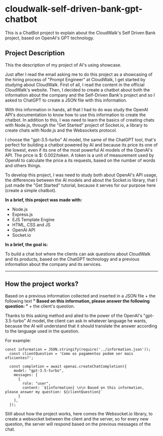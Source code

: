 # cloudwalk-self-driven-bank-gpt-chatbot
This is a ChatBot project to explain about the CloudWalk's Self Driven Bank project, based on OpenAI's GPT technology.

## Project Description
This the description of my project of AI's using showcase.

Just after I read the email asking me to do this project as a showcasing of the hiring process of 
"Prompt Engineer" at CloudWalk, I get started by studying about CloudWalk. First of all, I read 
the content in the official CloudWalk's website. Then, I decided to create a chatbot about both the 
information about the company and the Self-Driven Bank's project and so I asked to ChatGPT to
create a JSON file with this information.

With this information in hands, all that I had to do was study the OpenAI API's documentation
to know how to use this information to create the chatbot. In addition to this, I was need to
learn the basics of creating chats with Node.js, through the "Get Started" project of 
Socket.io, a library to create chats with Node.js and the Websockets protocol.

I choose the "gpt-3.5-turbo" AI model, the same of the ChatGPT tool, that's perfect for building
a chatbot powered by AI and because its price its one of the lowest, even if its one of the most 
powerful AI models of the OpenAI's API. The price is $: 0.002/token. A token is a unit of 
measurement used by OpenAI to calculate the price a its requests, based on the number of words and 
others things.

To develop this project, I was need to study both about OpenAI's API usage, the differences between
the AI models and about the Socket.io library, that I just made the "Get Started" tutorial, 
because it serves for our purpose here (create a simple chatbot).

**In a brief, this project was made with:**
- Node.js
- Express.js
- EJS Template Engine
- HTML, CSS and JS
- OpenAI API
- Socket.io

**In a brief, the goal is:**

To build a chat bot where the clients can ask questions about 
CloudWalk and its products, based on the ChatGPT technology 
and a previous information about the company and its services.

---
## How the project works?
Based on a previous information collected and inserted in a JSON file + 
the following text **" Based on this information, please answer the following question: "** +
the client's question.

Thanks to this asking method and alied to the power of the OpenAI's "gpt-3.5-turbo" AI model,
the client can ask in whatever language he wants, because the AI will understand that it
should translate the answer according to the language used in the question.

For example:

```
const information = JSON.stringify(require('../information.json'));
  const clientQuestion = 'Como os pagamentos podem ser mais eficientes?';

  const completion = await openai.createChatCompletion({
    model: "gpt-3.5-turbo",
    messages: [
      {
        role: "user", 
        content: `${information} \n\n Based on this information, please answer my question: ${clientQuestion}`
      }
    ],
  });
```

Still about how the project works, here comes the Websocket.io library, to create a websocket between the client 
and the server, so for every new question, the server will respond based on the previous messages of the chat. 

